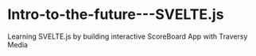# Intro-to-the-future---SVELTE.js
Learning SVELTE.js by building interactive ScoreBoard App with Traversy Media
